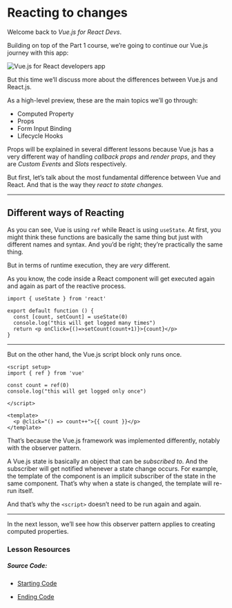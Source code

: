 Reacting to changes
===================

Welcome back to _Vue.js for React Devs_.

Building on top of the Part 1 course, we’re going to continue our Vue.js journey with this app:

![Vue.js for React developers app](https://firebasestorage.googleapis.com/v0/b/vue-mastery.appspot.com/o/flamelink%2Fmedia%2F1.1669663651006.jpg?alt=media&token=fbac0753-a3fa-4493-b882-501b25b78860)

But this time we’ll discuss more about the differences between Vue.js and React.js.

As a high-level preview, these are the main topics we’ll go through:

*   Computed Property
*   Props
*   Form Input Binding
*   Lifecycle Hooks

Props will be explained in several different lessons because Vue.js has a very different way of handling _callback props_ and _render props_, and they are _Custom Events_ and _Slots_ respectively.

But first, let’s talk about the most fundamental difference between Vue and React. And that is the way they _react to state changes._

* * *

Different ways of Reacting
--------------------------

As you can see, Vue is using `ref` while React is using `useState`. At first, you might think these functions are basically the same thing but just with different names and syntax. And you’d be right; they’re practically the same thing.

But in terms of runtime execution, they are _very_ different.

As you know, the code inside a React component will get executed again and again as part of the reactive process.

    import { useState } from 'react'
    
    export default function () {
      const [count, setCount] = useState(0)
      console.log("this will get logged many times")
      return <p onClick={()=>setCount(count+1)}>{count}</p>
    }
    

* * *

But on the other hand, the Vue.js script block only runs once.

    <script setup>
    import { ref } from 'vue'
    
    const count = ref(0)
    console.log("this will get logged only once")
    
    </script>
    
    <template>
      <p @click="() => count++">{{ count }}</p>
    </template>
    

That’s because the Vue.js framework was implemented differently, notably with the observer pattern.

A Vue.js state is basically an object that can be _subscribed to_. And the subscriber will get notified whenever a state change occurs. For example, the template of the component is an implicit subscriber of the state in the same component. That’s why when a state is changed, the template will re-run itself.

And that’s why the `<script>` doesn’t need to be run again and again.

* * *

In the next lesson, we’ll see how this observer pattern applies to creating computed properties.

### Lesson Resources

##### Source Code:

*   [Starting Code](https://github.com/Code-Pop/vue-for-react-devs/tree/Part-2-L1-start)
    
*   [Ending Code](https://github.com/Code-Pop/vue-for-react-devs/tree/Part-2-L1-end)
